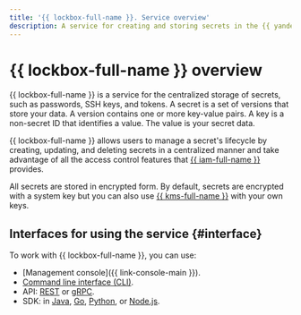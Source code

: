 ```yaml
---
title: '{{ lockbox-full-name }}. Service overview'
description: A service for creating and storing secrets in the {{ yandex-cloud }} infrastructure
---
```


# {{ lockbox-full-name }} overview

{{ lockbox-full-name }} is a service for the centralized storage of secrets, such as passwords, SSH keys, and tokens. A secret is a set of versions that store your data. A version contains one or more key-value pairs. A key is a non-secret ID that identifies a value. The value is your secret data.

{{ lockbox-full-name }} allows users to manage a secret's lifecycle by creating, updating, and deleting secrets in a centralized manner and take advantage of all the access control features that [{{ iam-full-name }}](../../iam/index.yaml) provides.

All secrets are stored in encrypted form. By default, secrets are encrypted with a system key but you can also use [{{ kms-full-name }}](../../kms/index.yaml) with your own keys.

## Interfaces for using the service {#interface}

To work with {{ lockbox-full-name }}, you can use:

* [Management console]({{ link-console-main }}).
* [Command line interface (CLI)](../../cli/).
* API: [REST](../api-ref/) or [gRPC](../api-ref/grpc/).
* SDK: in [Java](https://github.com/yandex-cloud/java-sdk), [Go](https://github.com/yandex-cloud/go-sdk), [Python](https://github.com/yandex-cloud/python-sdk), or [Node.js](https://github.com/yandex-cloud/nodejs-sdk).
